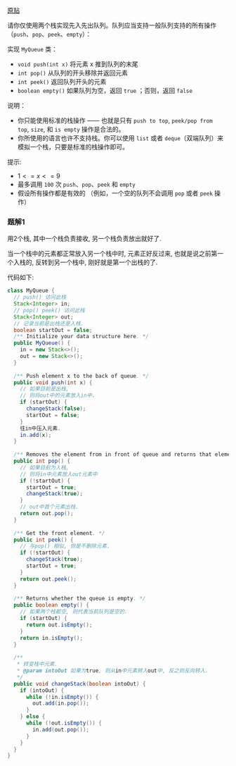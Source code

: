 [原贴](https://leetcode-cn.com/leetbook/read/queue-stack/gvtxe/)

请你仅使用两个栈实现先入先出队列。队列应当支持一般队列支持的所有操作（`push`、`pop`、`peek`、`empty`）：

实现 `MyQueue` 类：
+ `void push(int x)` 将元素 x 推到队列的末尾
+ `int pop()` 从队列的开头移除并返回元素
+ `int peek()` 返回队列开头的元素
+ `boolean empty()` 如果队列为空，返回 `true` ；否则，返回 `false`
 

说明：
+ 你只能使用标准的栈操作 —— 也就是只有 `push to top`, `peek/pop from top`, `size`, 和 `is empty` 操作是合法的。
+ 你所使用的语言也许不支持栈。你可以使用 `list` 或者 `deque`（双端队列）来模拟一个栈，只要是标准的栈操作即可。

提示:
+ $1 <= x <= 9$
+ 最多调用 `100` 次 `push`、`pop`、`peek` 和 `empty`
+ 假设所有操作都是有效的 （例如，一个空的队列不会调用 `pop` 或者 `peek` 操作）

### 题解1

用2个栈, 其中一个栈负责接收, 另一个栈负责放出就好了.

当一个栈中的元素都正常放入另一个栈中时, 元素正好反过来, 也就是说之前第一个入栈的, 反转到另一个栈中, 刚好就是第一个出栈的了.

代码如下: 

``` java
class MyQueue {
  // push() 访问此栈
  Stack<Integer> in;
  // pop() peek() 访问此栈
  Stack<Integer> out;
  // 记录当前是出栈还是入栈.
  boolean startOut = false;
  /** Initialize your data structure here. */
  public MyQueue() {
    in = new Stack<>();
    out = new Stack<>();
  }
  
  /** Push element x to the back of queue. */
  public void push(int x) {
    // 如果目前是出栈, 
    // 则将out中的元素放入in中.
    if (startOut) {
      changeStack(false);
      startOut = false;
    }
    往in中压入元素.
    in.add(x);
  }
  
  /** Removes the element from in front of queue and returns that element. */
  public int pop() {
    // 如果目前为入栈,
    // 则将in中元素放入out元素中
    if (!startOut) {
      startOut = true;
      changeStack(true);
    }
    // out中首个元素出栈.
    return out.pop();
  }
  
  /** Get the front element. */
  public int peek() {
    // 与pop() 相似, 但是不删除元素.
    if (!startOut) {
      changeStack(true);
      startOut = true;
    }
    return out.peek();
  }
  
  /** Returns whether the queue is empty. */
  public boolean empty() {
    // 如果两个栈都空, 则代表当前队列是空的.
    if (startOut) {
      return out.isEmpty();
    }
    return in.isEmpty();
  }
  
  /**
   * 转变栈中元素.
   * @param intoOut 如果为true, 则从in中元素转入out中, 反之则反向转入.
   */
  public void changeStack(boolean intoOut) {
    if (intoOut) {
      while (!in.isEmpty()) {
        out.add(in.pop());
      }
    } else {
      while (!out.isEmpty()) {
        in.add(out.pop());
      }
    }
  }
}
```